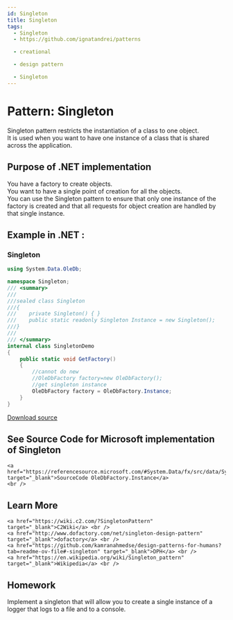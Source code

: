 ```yaml
---
id: Singleton
title: Singleton
tags:
  - Singleton
  - https://github.com/ignatandrei/patterns

  - creational

  - design pattern

  - Singleton
---
```


# Pattern:  Singleton
<!-- id : 10 -->
Singleton pattern restricts the instantiation of a class to one object.    <br />
It is used when you want to have one instance of a class that is shared across the application.    <br />

## Purpose of .NET implementation

You have a factory to create objects.    <br />
You want to have a single point of creation for all the objects.    <br />
You can use the Singleton pattern to ensure that only one instance of the factory is created and that all requests for object creation are handled by that single instance.    <br />

## Example in .NET : 


###  Singleton
```csharp showLineNumbers title="Singleton example for Pattern Singleton"
using System.Data.OleDb;

namespace Singleton;
/// <summary>
/// 
///sealed class Singleton
///{
///    private Singleton() { }
///    public static readonly Singleton Instance = new Singleton();
///}
///
/// </summary>
internal class SingletonDemo
{
    public static void GetFactory()
    {
        //cannot do new
        //OleDbFactory factory=new OleDbFactory();
        //get singleton instance
        OleDbFactory factory = OleDbFactory.Instance;
    }
}

```


[Download source](/zipSourceCodes/singleton.zip)



## See Source Code for Microsoft implementation of Singleton

    <a href="https://referencesource.microsoft.com/#System.Data/fx/src/data/System/Data/OleDb/OleDbFactory.cs" target="_blank">SourceCode OleDbFactory.Instance</a>
    <br />


## Learn More

    <a href="https://wiki.c2.com/?SingletonPattern" target="_blank">C2Wiki</a> <br />
    <a href="http://www.dofactory.com/net/singleton-design-pattern" target="_blank">dofactory</a> <br />
    <a href="https://github.com/kamranahmedse/design-patterns-for-humans?tab=readme-ov-file#-singleton" target="_blank">DPH</a> <br />
    <a href="https://en.wikipedia.org/wiki/Singleton_pattern" target="_blank">Wikipedia</a> <br />


## Homework


Implement a singleton that will allow you to create a single instance of a logger that logs to a file and to a console.    <br />


